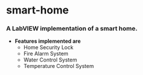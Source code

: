 # smart-home
### A LabVIEW implementation of a smart home.
*  **Features implemented are**
      * Home Security Lock
      * Fire Alarm System
      * Water Control System
      * Temperature Control System
